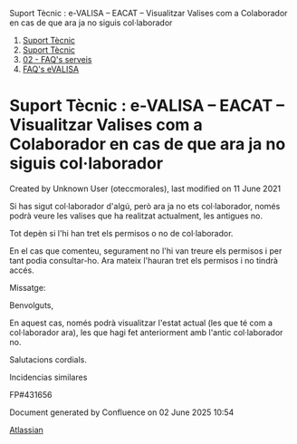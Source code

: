 Suport Tècnic : e-VALISA – EACAT – Visualitzar Valises com a Colaborador en cas de que ara ja no siguis col·laborador  

1.  [Suport Tècnic](index.md)
2.  [Suport Tècnic](13893782.md)
3.  [02 - FAQ's serveis](26313393.md)
4.  [FAQ's eVALISA](28705569.md)

Suport Tècnic : e-VALISA – EACAT – Visualitzar Valises com a Colaborador en cas de que ara ja no siguis col·laborador
=====================================================================================================================

Created by Unknown User (oteccmorales), last modified on 11 June 2021

  

  

Si has sigut col·laborador d'algú, però ara ja no ets col·laborador, només podrà veure les valises que ha realitzat actualment, les antigues no.

  

Tot depèn si l'hi han tret els permisos o no de col·laborador.

  

En el cas que comenteu, segurament no l'hi van treure els permisos i per tant podia consultar-ho. Ara mateix l'hauran tret els permisos i no tindrà accés.

  

Missatge:

  

  

Benvolguts, 

  

En aquest cas, només podrà visualitzar l'estat actual (les que té com a col·laborador ara), les que hagi fet anteriorment amb l'antic col·laborador no.

  

Salutacions cordials.

  

  
  

  

Incidencias similares

FP#431656

  

Document generated by Confluence on 02 June 2025 10:54

[Atlassian](http://www.atlassian.com/)